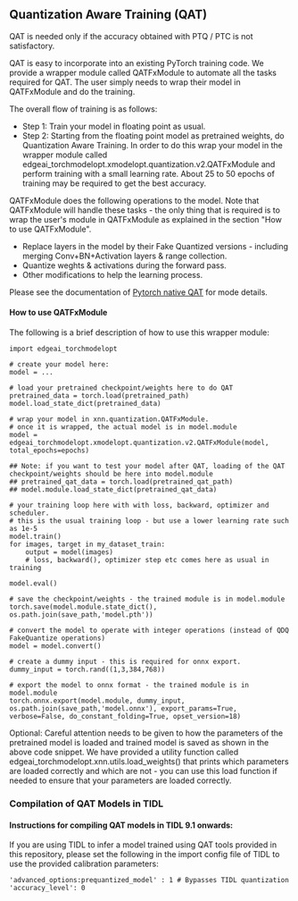 ## Quantization Aware Training (QAT)
QAT is needed only if the accuracy obtained with PTQ / PTC is not satisfactory.

QAT is easy to incorporate into an existing PyTorch training code. We provide a wrapper module called QATFxModule to automate all the tasks required for QAT. The user simply needs to wrap their model in QATFxModule and do the training.

The overall flow of training is as follows:<br>
- Step 1: Train your model in floating point as usual.<br>
- Step 2: Starting from the floating point model as pretrained weights, do Quantization Aware Training. In order to do this wrap your model in the wrapper module called edgeai_torchmodelopt.xmodelopt.quantization.v2.QATFxModule and perform training with a small learning rate. About 25 to 50 epochs of training may be required to get the best accuracy.<br>

QATFxModule does the following operations to the model. Note that QATFxModule will handle these tasks - the only thing that is required is to wrap the user's module in QATFxModule as explained in the section "How to use  QATFxModule".<br>
- Replace layers in the model by their Fake Quantized versions - including merging Conv+BN+Activation layers & range collection.<br>
- Quantize weghts & activations during the forward pass.<br>
- Other modifications to help the learning process.<br>

Please see the documentation of [Pytorch native QAT](https://pytorch.org/docs/stable/quantization.html) for mode details.


#### How to use QATFxModule
The following is a brief description of how to use this wrapper module:
```
import edgeai_torchmodelopt

# create your model here:
model = ...

# load your pretrained checkpoint/weights here to do QAT
pretrained_data = torch.load(pretrained_path)
model.load_state_dict(pretrained_data)

# wrap your model in xnn.quantization.QATFxModule. 
# once it is wrapped, the actual model is in model.module
model = edgeai_torchmodelopt.xmodelopt.quantization.v2.QATFxModule(model, total_epochs=epochs)

## Note: if you want to test your model after QAT, loading of the QAT checkpoint/weights should be here into model.module
## pretrained_qat_data = torch.load(pretrained_qat_path)
## model.module.load_state_dict(pretrained_qat_data)

# your training loop here with with loss, backward, optimizer and scheduler. 
# this is the usual training loop - but use a lower learning rate such as 1e-5
model.train()
for images, target in my_dataset_train:
    output = model(images)
    # loss, backward(), optimizer step etc comes here as usual in training

model.eval()

# save the checkpoint/weights - the trained module is in model.module
torch.save(model.module.state_dict(), os.path.join(save_path,'model.pth'))

# convert the model to operate with integer operations (instead of QDQ FakeQuantize operations)
model = model.convert()

# create a dummy input - this is required for onnx export.
dummy_input = torch.rand((1,3,384,768))

# export the model to onnx format - the trained module is in model.module
torch.onnx.export(model.module, dummy_input, os.path.join(save_path,'model.onnx'), export_params=True, verbose=False, do_constant_folding=True, opset_version=18)
```

Optional: Careful attention needs to be given to how the parameters of the pretrained model is loaded and trained model is saved as shown in the above code snippet. We have provided a utility function called edgeai_torchmodelopt.xnn.utils.load_weights() that prints which parameters are loaded correctly and which are not - you can use this load function if needed to ensure that your parameters are loaded correctly.


### Compilation of QAT Models in TIDL

#### Instructions for compiling QAT models in TIDL 9.1 onwards:

If you are using TIDL to infer a model trained using QAT tools provided in this repository, please set the following in the import config file of TIDL to use the provided calibration parameters: <br>
```
'advanced_options:prequantized_model' : 1 # Bypasses TIDL quantization
'accuracy_level': 0 
```

